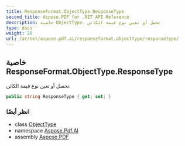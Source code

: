 ```yaml
---
title: ResponseFormat.ObjectType.ResponseType
second_title: Aspose.PDF for .NET API Reference
description: خاصية ObjectType. تحصل أو تعين نوع قيمة الكائن
type: docs
weight: 20
url: /ar/net/aspose.pdf.ai/responseformat.objecttype/responsetype/
---
```

## خاصية ResponseFormat.ObjectType.ResponseType

تحصل أو تعين نوع قيمة الكائن.

```csharp
public string ResponseType { get; set; }
```

### انظر أيضًا

* class [ObjectType](../)
* namespace [Aspose.Pdf.AI](../../../aspose.pdf.ai/)
* assembly [Aspose.PDF](../../../)